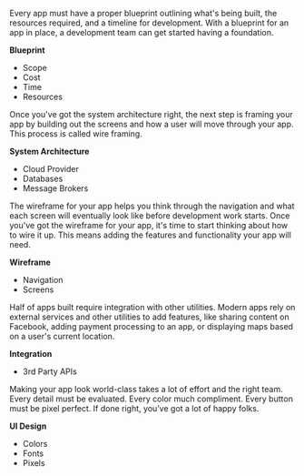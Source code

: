 Every app must have a proper blueprint outlining what's being built, the resources required, and a timeline for development. With a blueprint for an app in place, a development team can get started having a foundation. 

**Blueprint**
- Scope
- Cost
- Time
- Resources

Once you've got the system architecture right, the next step is framing your app by building out the screens and how a user will move through your app. This process is called wire framing.

**System Architecture**
- Cloud Provider
- Databases
- Message Brokers

The wireframe for your app helps you think through the navigation and what each screen will eventually look like before development work starts. Once you've got the wireframe for your app, it's time to start thinking about how to wire it up. This means adding the features and functionality your app will need.

**Wireframe**
- Navigation
- Screens

Half of apps built require integration with other utilities. Modern apps rely on external services and other utilities to add features, like sharing content on Facebook, adding payment processing to an app, or displaying maps based on a user's current location.

**Integration**
- 3rd Party APIs

Making your app look world-class takes a lot of effort and the right team. Every detail must be evaluated. Every color much compliment. Every button must be pixel perfect. If done right, you’ve got a lot of happy folks. 

**UI Design**
- Colors
- Fonts
- Pixels


 
